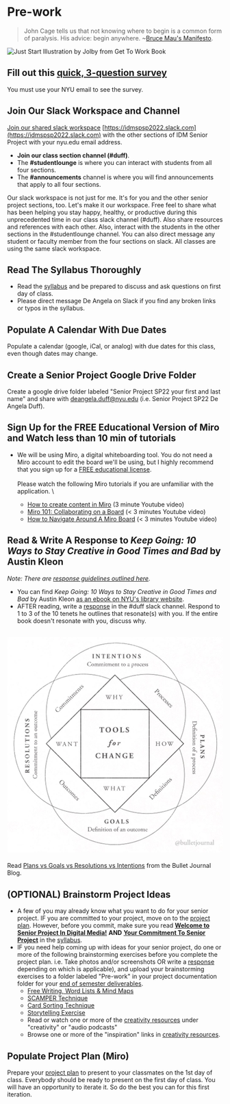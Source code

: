 # Pre-work

> John Cage tells us that not knowing where to begin is a common form of paralysis. His advice: begin anywhere. \~[Bruce Mau's Manifesto](https://www.massivechangenetwork.com/bruce-mau-manifesto).

![Just Start Illustration by Jolby from Get To Work Book](<.gitbook/assets/GETTOWORKBOOK\_Just Start (1).jpg>)

## Fill out this [quick, 3-question survey ](https://forms.gle/vyZtr7UwQgpAHsvaA)

You must use your NYU email to see the survey.

## Join Our Slack Workspace and Channel

[Join our shared slack workspace](https://join.slack.com/t/idmseniorproj-krn6847/signup.) [https://idmspsp2022.slack.com](https://idmspsp2022.slack.com) with the other sections of IDM Senior Project with your nyu.edu email address.&#x20;

* **Join our class section channel (#duff)**.&#x20;
* The **#studentlounge** is where you can interact with students from all four sections.
* The **#announcements** channel is where you will find announcements that apply to all four sections.

Our slack workspace is not just for me. It's for you and the other senior project sections, too. Let's make it our workspace. Free feel to share what has been helping you stay happy, healthy, or productive during this unprecedented time in our class slack channel (#duff). Also share resources and references with each other. Also, interact with the students in the other sections in the #studentlounge channel. You can also direct message any student or faculty member from the four sections on slack. All classes are using the same slack workspace.

## Read The Syllabus Thoroughly

* Read the [syllabus](syllabus.md) and be prepared to discuss and ask questions on first day of class. &#x20;
* Please direct message De Angela on Slack if you find any broken links or typos in the syllabus.

## Populate A Calendar With Due Dates

Populate a calendar (google, iCal, or analog) with due dates for this class, even though dates may change.

## Create a Senior Project Google Drive Folder

Create a google drive folder labeled "Senior Project SP22 your first and last name" and share with deangela.duff@nyu.edu (i.e. Senior Project SP22 De Angela Duff).

## Sign Up for the FREE Educational Version of Miro and Watch less than 10 min of tutorials

* We will be using Miro, a digital whiteboarding tool. You do not need a Miro account to edit the board we'll be using, but I highly recommend that you sign up for a [FREE educational license](https://miro.com/education-whiteboard/2/).\
  \
  Please watch the following Miro tutorials if you are unfamiliar with the application. \

  * [How to create content in Miro](https://youtu.be/aHkUl-yUExE) (3 minute Youtube video)
  * [Miro 101: Collaborating on a Board](https://youtu.be/Zc2c6HquANE) (< 3 minutes Youtube video)
  * [How to Navigate Around A Miro Board](https://youtu.be/0olcwCD9-GM) (< 3 minutes Youtube video)

## Read & Write A Response to _Keep Going: 10 Ways to Stay Creative in Good Times and Bad_ by Austin Kleon

_Note: There are_ [_response guidelines outlined here_](assignments/responses.md)_._

* You can find _Keep Going: 10 Ways to Stay Creative in Good Times and Bad_ by Austin Kleon [as an ebook on NYU's library website](pre-work.md#read-and-write-a-response-to-keep-going-10-ways-to-stay-creative-in-good-times-and-bad-by-austin-kle).&#x20;
* AFTER reading, write a [response](assignments/responses.md) in the #duff slack channel. Respond to 1 to 3 of the 10 tenets he outlines that resonate(s) with you. If the entire book doesn't resonate with you, discuss why.

## ![](<.gitbook/assets/bullet journal plans goals intentions (1).jpeg>)

Read [Plans vs Goals vs Resolutions vs Intentions](https://bulletjournal.com/blogs/bulletjournalist/resolutions\_vs\_intentions) from the Bullet Journal Blog.

## (OPTIONAL) Brainstorm Project Ideas

* A few of you may already know what you want to do for your senior project. IF you are committed to your project, move on to the [project plan](project\_plan/). However, before you commit, make sure you read [**Welcome to Senior Project In Digital Media!**](https://deangela.gitbook.io/idm-senior-project-sp-2021-duff/syllabus#welcome-to-senior-project-in-digital-media) **AND** [**Your Commitment To Senior Project**](https://deangela.gitbook.io/idm-senior-project-sp-2021-duff/syllabus#your-commitment-to-senior-project) in the [syllabus](syllabus.md).
* IF you need help coming up with ideas for your senior project, do one or more of the following brainstorming exercises before you complete the project plan. i.e. Take photos and/or screenshots OR write a [response](assignments/responses.md) depending on which is applicable), and upload your brainstorming exercises to a folder labeled "Pre-work" in your project documentation folder for your [end of semester deliverables](end\_of\_semester\_deliverables/).
  * [Free Writing, Word Lists & Mind Maps](brainstorming/free-writing-word-lists-and-mind-maps.md)
  * [SCAMPER Technique](http://www.mindtools.com/pages/article/newCT\_02.htm)
  * [Card Sorting Technique](brainstorming/card\_sorting.md)
  * [Storytelling Exercise](brainstorming/storytelling\_exercise.md)
  * Read or watch one or more of the [creativity resources](resources/creativity-resources.md) under "creativity" or "audio podcasts"
  * Browse one or more of the "inspiration" links in [creativity resources](resources/creativity-resources.md).

## Populate Project Plan (Miro)&#x20;

Prepare your [project plan](project\_plan/) to present to your classmates on the 1st day of class. Everybody should be ready to present on the first day of class. You will have an opportunity to iterate it. So do the best you can for this first iteration.
